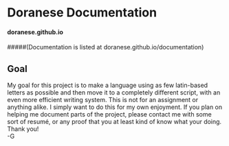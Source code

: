 # Doranese Documentation
#### doranese.github.io
#####(Documentation is listed at doranese.github.io/documentation)
## Goal
My goal for this project is to make a language using as few latin-based letters as possible and then move it to a completely different script, with an even more efficient writing system. This is not for an assignment or anything alike. I simply want to do this for my own enjoyment. If you plan on helping me document parts of the project, please contact me with some sort of resumé, or any proof that you at least kind of know what your doing. Thank you!<br/>-G
